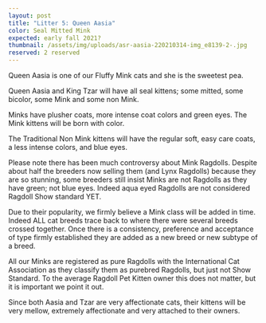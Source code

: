 ```yaml
---
layout: post
title: "Litter 5: Queen Aasia"
color: Seal Mitted Mink
expected: early fall 2021?
thumbnail: /assets/img/uploads/asr-aasia-220210314-img_e8139-2-.jpg
reserved: 2 reserved
---
```

Queen Aasia is one of our Fluffy Mink cats and she is the sweetest pea. 

Queen Aasia and King Tzar will have all seal kittens; some mitted, some bicolor, some Mink and some non Mink.

Minks have plusher coats, more intense coat colors and green eyes. The Mink kittens will be born with color. 

The Traditional Non Mink kittens will have the regular soft, easy care coats, a less intense colors, and blue eyes. 

Please note there has been much controversy about Mink Ragdolls. Despite about half the breeders now selling them (and Lynx Ragdolls) because they are so stunning, some breeders still insist Minks are not Ragdolls as they have green; not blue eyes. Indeed aqua eyed Ragdolls are not considered Ragdoll Show standard YET. 

Due to their popularity, we firmly believe a Mink class will be added in time. Indeed ALL cat breeds  trace back to where there were several breeds crossed together. Once there is a consistency, preference and acceptance of type firmly established they are added as a new breed or new subtype of a breed. 

All our Minks are registered as pure Ragdolls with the International Cat Association as they classify them as purebred Ragdolls, but just not Show Standard.  To the average Ragdoll Pet Kitten owner this does not matter, but it is important we point it out. 

Since both Aasia and Tzar are very affectionate cats, their kittens will be very mellow, extremely affectionate and very attached to their owners.